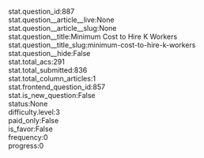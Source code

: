 stat.question_id:887  
stat.question__article__live:None  
stat.question__article__slug:None  
stat.question__title:Minimum Cost to Hire K Workers  
stat.question__title_slug:minimum-cost-to-hire-k-workers  
stat.question__hide:False  
stat.total_acs:291  
stat.total_submitted:836  
stat.total_column_articles:1  
stat.frontend_question_id:857  
stat.is_new_question:False  
status:None  
difficulty.level:3  
paid_only:False  
is_favor:False  
frequency:0  
progress:0  
